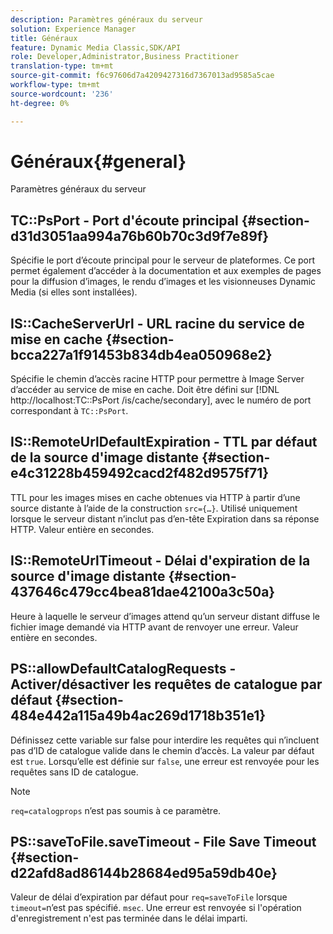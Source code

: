 ```yaml
---
description: Paramètres généraux du serveur
solution: Experience Manager
title: Généraux
feature: Dynamic Media Classic,SDK/API
role: Developer,Administrator,Business Practitioner
translation-type: tm+mt
source-git-commit: f6c97606d7a4209427316d7367013ad9585a5cae
workflow-type: tm+mt
source-wordcount: '236'
ht-degree: 0%

---
```



# Généraux{#general}

Paramètres généraux du serveur

## TC::PsPort - Port d&#39;écoute principal {#section-d31d3051aa994a76b60b70c3d9f7e89f}

Spécifie le port d’écoute principal pour le serveur de plateformes. Ce port permet également d’accéder à la documentation et aux exemples de pages pour la diffusion d’images, le rendu d’images et les visionneuses Dynamic Media (si elles sont installées).

## IS::CacheServerUrl - URL racine du service de mise en cache {#section-bcca227a1f91453b834db4ea050968e2}

Spécifie le chemin d’accès racine HTTP pour permettre à Image Server d’accéder au service de mise en cache. Doit être défini sur [!DNL http://localhost:TC::PsPort /is/cache/secondary], avec le numéro de port correspondant à `TC::PsPort`.

## IS::RemoteUrlDefaultExpiration - TTL par défaut de la source d&#39;image distante {#section-e4c31228b459492cacd2f482d9575f71}

TTL pour les images mises en cache obtenues via HTTP à partir d’une source distante à l’aide de la construction `src={…}`. Utilisé uniquement lorsque le serveur distant n’inclut pas d’en-tête Expiration dans sa réponse HTTP. Valeur entière en secondes.

## IS::RemoteUrlTimeout - Délai d&#39;expiration de la source d&#39;image distante {#section-437646c479cc4bea81dae42100a3c50a}

Heure à laquelle le serveur d’images attend qu’un serveur distant diffuse le fichier image demandé via HTTP avant de renvoyer une erreur. Valeur entière en secondes.

## PS::allowDefaultCatalogRequests - Activer/désactiver les requêtes de catalogue par défaut {#section-484e442a115a49b4ac269d1718b351e1}

Définissez cette variable sur false pour interdire les requêtes qui n’incluent pas d’ID de catalogue valide dans le chemin d’accès. La valeur par défaut est `true`. Lorsqu’elle est définie sur `false`, une erreur est renvoyée pour les requêtes sans ID de catalogue.

>[!NOTE]
>
>`req=catalogprops` n’est pas soumis à ce paramètre.

## PS::saveToFile.saveTimeout - File Save Timeout {#section-d22afd8ad86144b28684ed95a59db40e}

Valeur de délai d’expiration par défaut pour `req=saveToFile` lorsque `timeout=`n’est pas spécifié. `msec`. Une erreur est renvoyée si l&#39;opération d&#39;enregistrement n&#39;est pas terminée dans le délai imparti.
